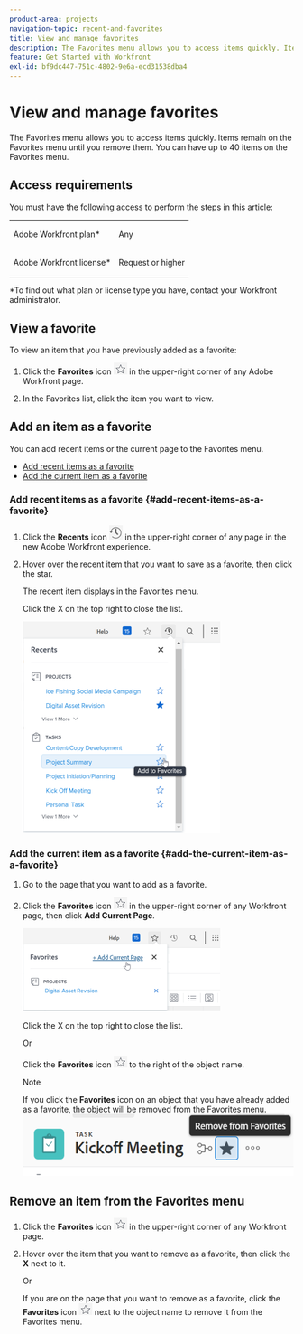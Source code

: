 ```yaml
---
product-area: projects
navigation-topic: recent-and-favorites
title: View and manage favorites
description: The Favorites menu allows you to access items quickly. Items remain on the Favorites menu until you remove them. You can have up to 40 items on the Favorites menu.
feature: Get Started with Workfront
exl-id: bf9dc447-751c-4802-9e6a-ecd31538dba4
---
```

# View and manage favorites

The Favorites menu allows you to access items quickly. Items remain on the Favorites menu until you remove them. You can have up to 40 items on the Favorites menu.

## Access requirements

You must have the following access to perform the steps in this article:

<table style="table-layout:auto"> 
 <col> 
 </col> 
 <col> 
 </col> 
 <tbody> 
  <tr> 
   <td role="rowheader">Adobe Workfront plan*</td> 
   <td> <p>Any</p> </td> 
  </tr> 
  <tr> 
   <td role="rowheader">Adobe Workfront license*</td> 
   <td> <p>Request or higher</p> </td> 
  </tr> 
 </tbody> 
</table>

&#42;To find out what plan or license type you have, contact your Workfront administrator.

## View a favorite

To view an item that you have previously added as a favorite:

1. Click the **Favorites** icon ![](assets/favorites-icon.png) in the upper-right corner of any Adobe Workfront page.  

1. In the Favorites list, click the item you want to view.

## Add an item as a favorite

You can add recent items or the current page to the Favorites menu.

* [Add recent items as a favorite](#add-recent-items-as-a-favorite) 
* [Add the current item as a favorite](#add-the-current-item-as-a-favorite)

### Add recent items as a favorite {#add-recent-items-as-a-favorite}

1. Click the **Recents** icon ![Recents](assets/recents-icon-40x43.png) in the upper-right corner of any page in the new Adobe Workfront experience. 
1. Hover over the recent item that you want to save as a favorite, then click the star.

   The recent item displays in the Favorites menu.

   Click the X on the top right to close the list.

   ![Favorite a recent item](assets/favorite-recent-item-2022-350x375.png)

### Add the current item as a favorite {#add-the-current-item-as-a-favorite}

1. Go to the page that you want to add as a favorite.
1. Click the **Favorites** icon ![](assets/favorites-icon.png) in the upper-right corner of any Workfront page, then click **Add Current Page**.

   ![Add current page to favorites](assets/add-current-page-favorite-2022-350x147.png)

   Click the X on the top right to close the list.

   Or

   Click the **Favorites** icon ![](assets/favorites-icon.png) to the right of the object name.

   >[!NOTE]
   >
   >If you click the **Favorites** icon on an object that you have already added as a favorite, the object will be removed from the Favorites menu.  
   >![](assets/nwe-remove-from-favorites-350x52.png)

## Remove an item from the Favorites menu

1. Click the **Favorites** icon ![](assets/favorites-icon.png) in the upper-right corner of any Workfront page.  

1. Hover over the item that you want to remove as a favorite, then click the **X** next to it.

   Or

   If you are on the page that you want to remove as a favorite, click the **Favorites** icon ![](assets/favorites-icon.png) next to the object name to remove it from the Favorites menu.
